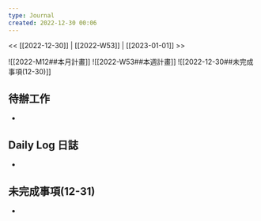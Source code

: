 ```yaml
---
type: Journal
created: 2022-12-30 00:06
---
```

<< [[2022-12-30]] | [[2022-W53]] | [[2023-01-01]] >>

![[2022-M12##本月計畫]]
![[2022-W53##本週計畫]]
![[2022-12-30##未完成事項(12-30)]]

## 待辦工作
- 

## Daily Log 日誌
- 

## 未完成事項(12-31)
- 
